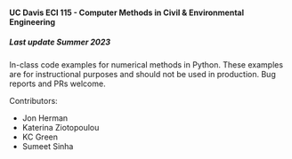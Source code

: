 #### UC Davis ECI 115 - Computer Methods in Civil & Environmental Engineering
##### Last update Summer 2023

In-class code examples for numerical methods in Python. These examples are for instructional purposes and should not be used in production. Bug reports and PRs welcome.

Contributors:
- Jon Herman
- Katerina Ziotopoulou
- KC Green
- Sumeet Sinha
